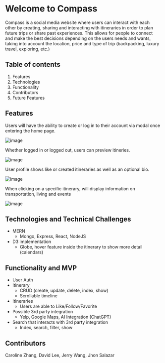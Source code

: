 # Welcome to Compass

Compass is a social media website where users can interact with each other by creating, sharing and interacting with itineraries in order to plan future trips or share past experiences. This allows for people to connect  and make the best decisions depending on the users needs and wants, taking into account the location, price and type of trip (backpacking, luxury travel, exploring, etc.)


## Table of contents

1. Features
2. Technologies
3. Functionality
4. Contributors
5. Future Features


## Features
Users will have the ability to create or log in to their account via modal once entering the home page.

![image](https://github.com/d95lee/Compass/assets/112995904/c2b6167d-2859-43b7-b9fa-b53f72c0aab4)


Whether logged in or logged out, users can preview itineries.

![image](https://github.com/d95lee/Compass/assets/112995904/0a22bae6-8bb3-4d12-b458-ac34c5b4561f)

User profile shows like or created itineraries as well as an optional bio.

![image](https://github.com/d95lee/Compass/assets/112995904/cbdfe684-2dca-41e5-950a-ca0d27ffa9e5)

When clicking on a specific itinerary, will display information on transportation, living and events

![image](https://github.com/d95lee/Compass/assets/112995904/7cb43403-a77f-4e8e-8608-3f371a2bbe1f)




## Technologies and Technical Challenges
- MERN 
  - Mongo, Express, React, NodeJS
- D3 implementation
  - Globe, hover feature inside the itinerary to show more detail (calendars)



## Functionality and MVP
- User Auth
- Itinerary
  - CRUD (create, update, delete, index, show) 
  - Scrollable timeline
- Itineraries
  - Users are able to Like/Follow/Favorite 
- Possible 3rd party integration
  - Yelp, Google Maps, AI Integration (ChatGPT)
- Search that interacts with 3rd party integration
  - Index, search, filter, show 



## Contributors
Caroline Zhang, David Lee, Jerry Wang, Jhon Salazar


